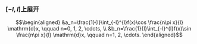 ### $[-l, l]$上展开
$$\begin{aligned}
&a_n=\frac{1}{l}\int_{-l}^{l}f(x)\cos \frac{n\pi x}{l} \mathrm{d}x, \qquad n=0, 1, 2,
\cdots, \\
&b_n=\frac{1}{l}\int_{-l}^{l}f(x)\sin \frac{n\pi x}{l} \mathrm{d}x, \qquad n=1, 2, \cdots.
\end{aligned}$$

